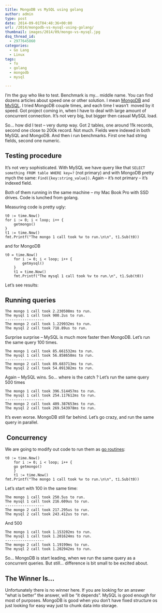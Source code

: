 ```yaml
---
title: MongoDB vs MySQL using golang
author: admin
type: post
date: 2014-09-01T04:48:36+00:00
url: /2014/mongodb-vs-mysql-using-golang/
thumbnail: images/2014/09/mongo-vs-mysql.jpg
dsq_thread_id:
  - 2977645860
categories:
  - Go Lang
  - Linux
tags:
  - fo
  - golang
  - mongodb
  - mysql

---
```

I&#8217;m the guy who like to test. Benchmark is my&#8230; middle name. You can find dozens articles about speed one or other solution. I mean [MongoDB][1] and [MySQL][2]. I tried MongoDB couple times, and each time I wasn&#8217;t  moved by it speed. Got project coming in, when I have to deal with large amount of concurrent connection. It&#8217;s not very big, but bigger then casual MySQL load.

So&#8230; how did I test &#8211; very dump way. Got 2 tables, one around 11k records, second one close to 200k record. Not much. Fields were indexed in both MySQL and MongoDB. And then i run benchmarks. First one had string fields, second one numeric.

<!--more-->

## Testing procedure

It&#8217;s not very sophisticated. With MySQL we have query like that `SELECT something FROM table WHERE key=?` (not primary) and with MongoDB pretty mych the same: `Find({key:string_value})`. Again &#8211; it&#8217;s not primary &#8211; it&#8217;s indexed field.

Both of them running in the same machine &#8211; my Mac Book Pro with SSD drives. Code is lunched from golang.

Measuring code is pretty ugly:

```
t0 := time.Now()
for i := 0; i < loop; i++ {
	getmongo()
}
t1 := time.Now()
fmt.Printf("The mongo 1 call took %v to run.\n\n", t1.Sub(t0))
```

and for MongoDB

```
t0 = time.Now()
	for i := 0; i < loop; i++ {
		getmysql()
	}
	t1 = time.Now()
	fmt.Printf("The mysql 1 call took %v to run.\n", t1.Sub(t0))
```

Let&#8217;s see results:

## Running queries

```
The mongo 1 call took 2.230508ms to run.
The mysql 1 call took 900.2us to run.
------------------
The mongo 2 call took 1.229932ms to run.
The mysql 2 call took 718.89us to run.
```

Surprise surprise &#8211; MySQL is much more faster then MongoDB. Let&#8217;s run the same query 100 times.

```
The mongo 1 call took 85.661532ms to run.
The mysql 1 call took 56.858658ms to run.
------------------
The mongo 2 call took 89.683713ms to run.
The mysql 2 call took 54.091382ms to run.
```

Again &#8211; MySQL wins. So&#8230; where is the catch ? Let&#8217;s run the same query 500 times

```
The mongo 1 call took 396.514457ms to run.
The mysql 1 call took 254.117612ms to run.
------------------
The mongo 2 call took 409.387653ms to run.
The mysql 2 call took 269.543978ms to run.
```

It&#8217;s even worse. MongoDB still far behind. Let&#8217;s go crazy, and run the same query in parallel.

##  Concurrency

We are going to modify out code to run them as [go routines][3]:


```
t0 := time.Now()
    for i := 0; i < loop; i++ {
	go getmongo()
    }
    t1 := time.Now()
fmt.Printf("The mongo 1 call took %v to run.\n\n", t1.Sub(t0))
```

Let&#8217;s start with 100 in the same time:

```
The mongo 1 call took 250.5us to run.
The mysql 1 call took 216.609us to run.
------------------
The mongo 2 call took 217.295us to run.
The mysql 2 call took 243.412us to run.
```

And 500

```
The mongo 1 call took 1.153202ms to run.
The mysql 1 call took 1.201624ms to run.
------------------
The mongo 2 call took 1.19199ms to run.
The mysql 2 call took 1.202942ms to run.
```


So&#8230; MongoDB is start leading, when we run the same query as a concurrent queries. But still&#8230; difference is bit small to be excited about.

## The Winner Is&#8230;

Unfortunately there is no winner here. If you are looking for an answer &#8220;what is better&#8221; the answer, will be &#8220;it depends&#8221;. MySQL is good enough for most of purposes. MongoDB is good when you don&#8217;t have fixed structure os just looking for easy way just to chunk data into storage.

 [1]: http://www.mongodb.org/
 [2]: http://www.mysql.com/
 [3]: http://www.golang-book.com/10/index.htm